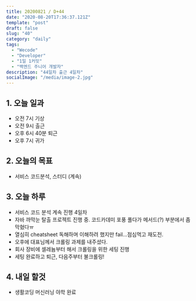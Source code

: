```yaml
---
title: 20200821 / D+44
date: "2020-08-20T17:36:37.121Z"
template: "post"
draft: false
slug: "40"
category: "daily"
tags:
  - "Wecode"
  - "Developer"
  - "1일 1커밋"
  - "백엔드 주니어 개발자"
description: "44일차 출근 4일차"
socialImage: "/media/image-2.jpg"
---
```


## 1. 오늘 일과

- 오전 7시 기상
- 오전 9시 출근
- 오후 6시 40분 퇴근
- 오후 7시 귀가

## 2. 오늘의 목표

- 서비스 코드분석, 스터디 (계속)

## 3. 오늘 하루

- 서비스 코드 분석 계속 진행 4일차
- 자바 까막눈 탈출 프로젝트 진행 중. 코드카데미 포풍 풀다가 메서드(?) 부분에서 좀 막혔다ㅠ
- 열심히 cheatsheet 독해하며 이해하려 했지만 fail...점심먹고 재도전.
- 오후에 대표님께서 크롤링 과제를 내주셨다.
- 회사 장비에 셀레늄부터 해서 크롤링을 위한 세팅 진행
- 세팅 완료하고 퇴근, 다음주부터 불크롤링!

## 4. 내일 할것

- 생활코딩 머신러닝 야학 완료

